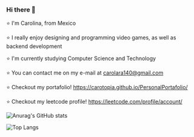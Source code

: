 ### Hi there 	💫

⭐   I'm Carolina, from Mexico

⭐   I really enjoy designing and programming video games, as well as backend development
 
⭐   I'm currently studying Computer Science and Technology 

⭐   You can contact me on my e-mail at carolara140@gmail.com

⭐   Checkout my portafolio! https://carotopia.github.io/PersonalPortafolio/

⭐   Checkout my leetcode profile! https://leetcode.com/profile/account/


![Anurag's GitHub stats](https://github-readme-stats.vercel.app/api?username=carotopia&theme=midnight-purple&show_icons=true)

![Top Langs](https://github-readme-stats.vercel.app/api/top-langs/?username=carotopia&layout=compact)
